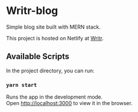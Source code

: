 # Writr-blog

Simple blog site built with MERN stack.

This project is hosted on Netlify at [Writr](https://writr-blog.netlify.app/).

## Available Scripts

In the project directory, you can run:

### `yarn start`

Runs the app in the development mode.\
Open [http://localhost:3000](http://localhost:3000) to view it in the browser.


